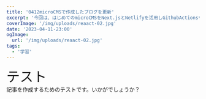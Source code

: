 ```yaml
---
title: '0412microCMSで作成したブログを更新'
excerpt: '今回は、はじめてのmicroCMSをNext.jsとNetlifyを活用しGithubActionsを利用して作成しました。'
coverImage: '/img/uploads/reaact-02.jpg'
date: '2023-04-11-23:00'
ogImage:
  url: '/img/uploads/reaact-02.jpg'
tags:
  - '学習'
---
```


 <span style="font-size: 2.5em">テスト</span><br>記事を作成するためのテストです。いかがでしょうか？ 
